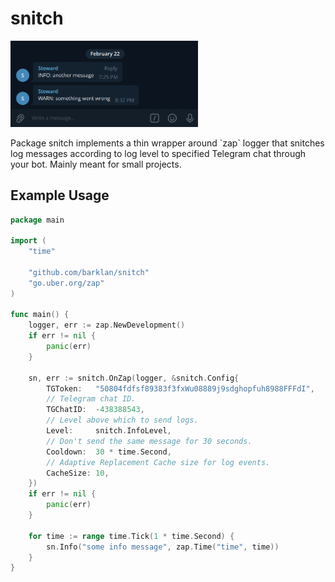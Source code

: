 # snitch

<img src="docs/tg.png" width=300 />

<p align="center">
  <div>
	Package snitch implements a thin wrapper around `zap` logger
	that snitches log messages according to log level to specified
	Telegram chat through your bot.
	Mainly meant for small projects.
  </div>
</p>


## Example Usage

```go
package main

import (
	"time"

	"github.com/barklan/snitch"
	"go.uber.org/zap"
)

func main() {
	logger, err := zap.NewDevelopment()
	if err != nil {
		panic(err)
	}

	sn, err := snitch.OnZap(logger, &snitch.Config{
		TGToken:   "50804fdfsf89383f3fxWu08889j9sdghopfuh8988FFFdI",
		// Telegram chat ID.
		TGChatID:  -438388543,
		// Level above which to send logs.
		Level:     snitch.InfoLevel,
		// Don't send the same message for 30 seconds.
		Cooldown:  30 * time.Second,
		// Adaptive Replacement Cache size for log events.
		CacheSize: 10,
	})
	if err != nil {
		panic(err)
	}

	for time := range time.Tick(1 * time.Second) {
		sn.Info("some info message", zap.Time("time", time))
	}
}
```
